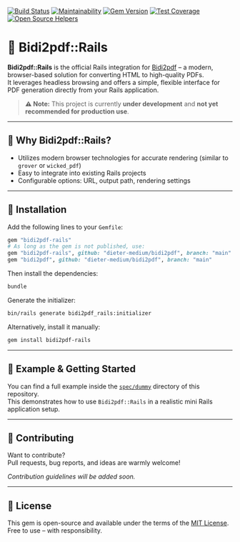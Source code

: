 [![Build Status](https://github.com/dieter-medium/bidi2pdf-rails/actions/workflows/ruby.yml/badge.svg)](https://github.com/dieter-medium/bidi2pdf-rails/blob/main/.github/workflows/ruby.yml)
[![Maintainability](https://api.codeclimate.com/v1/badges/6425d9893aa3a9ca243e/maintainability)](https://codeclimate.com/github/dieter-medium/bidi2pdf-rails/maintainability)
[![Gem Version](https://badge.fury.io/rb/bidi2pdf-rails.svg)](https://badge.fury.io/rb/bidi2pdf-rails)
[![Test Coverage](https://api.codeclimate.com/v1/badges/6425d9893aa3a9ca243e/test_coverage)](https://codeclimate.com/github/dieter-medium/bidi2pdf-rails/test_coverage)
[![Open Source Helpers](https://www.codetriage.com/dieter-medium/bidi2pdf-rails/badges/users.svg)](https://www.codetriage.com/dieter-medium/bidi2pdf-rails)


# 📄 Bidi2pdf::Rails

**Bidi2pdf::Rails** is the official Rails integration for [Bidi2pdf](https://github.com/dieter-medium/bidi2pdf) – a modern, browser-based solution for converting HTML to high-quality PDFs.  
It leverages headless browsing and offers a simple, flexible interface for PDF generation directly from your Rails application.

> **⚠️ Note:** This project is currently **under development** and **not yet recommended for production use**.

---

## 🚀 Why Bidi2pdf::Rails?

- Utilizes modern browser technologies for accurate rendering (similar to `grover` or `wicked_pdf`)
- Easy to integrate into existing Rails projects
- Configurable options: URL, output path, rendering settings

---

## 🔧 Installation

Add the following lines to your `Gemfile`:

```ruby
gem "bidi2pdf-rails"
# As long as the gem is not published, use:
gem "bidi2pdf-rails", github: "dieter-medium/bidi2pdf", branch: "main"
gem "bidi2pdf", github: "dieter-medium/bidi2pdf", branch: "main"
```

Then install the dependencies:

```bash
bundle
```

Generate the initializer:

```bash
bin/rails generate bidi2pdf_rails:initializer
```

Alternatively, install it manually:

```bash
gem install bidi2pdf-rails
```

---

## 🧪 Example & Getting Started

You can find a full example inside the [`spec/dummy`](spec/dummy) directory of this repository.  
This demonstrates how to use `Bidi2pdf::Rails` in a realistic mini Rails application setup.

---

## 🙌 Contributing

Want to contribute?  
Pull requests, bug reports, and ideas are warmly welcome!

*Contribution guidelines will be added soon.*

---

## 📄 License

This gem is open-source and available under the terms of the [MIT License](https://opensource.org/licenses/MIT).  
Free to use – with responsibility.
